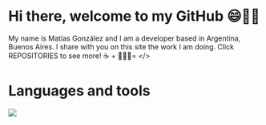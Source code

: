 # Hi there, welcome to my GitHub 😄👋🏼
My name is Matías González and I am a developer based in Argentina, Buenos Aires. I share with you on this site the work I am doing. Click REPOSITORIES to see more!
☕️ + 👨🏽‍💻= </>

# Languages and tools
<img src="https://img.shields.io/badge/React-20232A?style=for-the-badge&logo=react&logoColor=61DAFB"/>	
 
